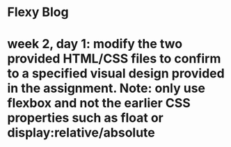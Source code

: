 # Flexy Blog
# week 2, day 1:  modify the two provided HTML/CSS files to confirm to a specified visual design provided in the assignment.  Note:  only use flexbox and not the earlier CSS properties such as float or display:relative/absolute
